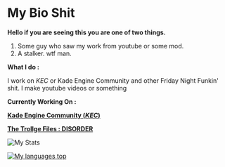 # My Bio Shit

**Hello if you are seeing this you are one of two things.**

1. Some guy who saw my work from youtube or some mod.
2. A stalker. wtf man.


**What I do :**

I work on *KEC* or Kade Engine Community and other Friday Night Funkin' shit.
I make youtube videos or something


**Currently Working On :**

**[Kade Engine Community (*KEC*)](https://github.com/TheRealJake12/Kade-Engine-Community.git)**

**[The Trollge Files : DISORDER](https://twitter.com/AhmedxRNMD_/status/1521490804237389825)**

![My Stats](https://github-readme-stats.vercel.app/api?username=TheRealJake12&show_icons=true&theme=radical)

[![My languages top](https://ghstats.stilic.ml/api/top-langs/?username=Stilic&hide_title=true&theme=dark)](https://github.com/anuraghazra/github-readme-stats)
